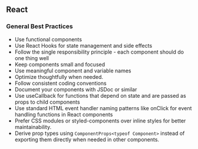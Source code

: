 ## React

### General Best Practices

- Use functional components
- Use React Hooks for state management and side effects
- Follow the single responsibility principle - each component should do one thing well
- Keep components small and focused
- Use meaningful component and variable names
- Optimize thoughtfully when needed.
- Follow consistent coding conventions
- Document your components with JSDoc or similar
- Use useCallback for functions that depend on state and are passed as props to child components
- Use standard HTML event handler naming patterns like onClick for event handling functions in React components
- Prefer CSS modules or styled-components over inline styles for better maintainability.
- Derive prop types using `ComponentProps<typeof Component>` instead of exporting them directly when needed in other components.
